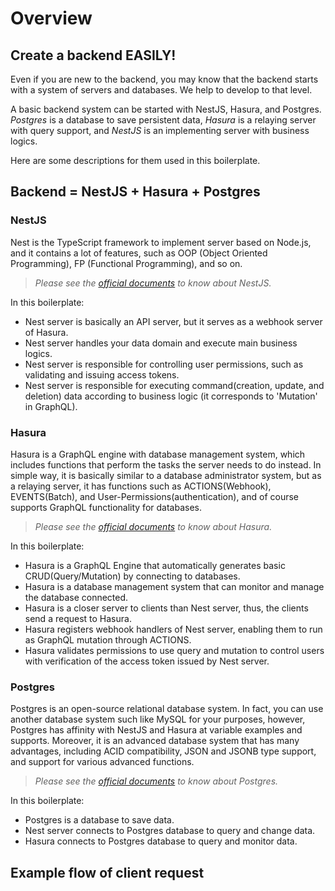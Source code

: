 # Overview

## Create a backend EASILY!

Even if you are new to the backend, you may know that the backend starts with a system of servers and databases. We help to develop to that level.

A basic backend system can be started with NestJS, Hasura, and Postgres. _Postgres_ is a database to save persistent data, _Hasura_ is a relaying server with query support, and _NestJS_ is an implementing server with business logics.

Here are some descriptions for them used in this boilerplate.

## Backend = NestJS + Hasura + Postgres

### NestJS

Nest is the TypeScript framework to implement server based on Node.js, and it contains a lot of features, such as OOP (Object Oriented Programming), FP (Functional Programming), and so on.

> _Please see the [official documents](https://nestjs.com/) to know about NestJS._

In this boilerplate:

-   Nest server is basically an API server, but it serves as a webhook server of Hasura.
-   Nest server handles your data domain and execute main business logics.
-   Nest server is responsible for controlling user permissions, such as validating and issuing access tokens.
-   Nest server is responsible for executing command(creation, update, and deletion) data according to business logic (it corresponds to 'Mutation' in GraphQL).

### Hasura

Hasura is a GraphQL engine with database management system, which includes functions that perform the tasks the server needs to do instead. In simple way, it is basically similar to a database administrator system, but as a relaying server, it has functions such as ACTIONS(Webhook), EVENTS(Batch), and User-Permissions(authentication), and of course supports GraphQL functionality for databases.

> _Please see the [official documents](https://hasura.io/docs/latest/index/) to know about Hasura._

In this boilerplate:

-   Hasura is a GraphQL Engine that automatically generates basic CRUD(Query/Mutation) by connecting to databases.
-   Hasura is a database management system that can monitor and manage the database connected.
-   Hasura is a closer server to clients than Nest server, thus, the clients send a request to Hasura.
-   Hasura registers webhook handlers of Nest server, enabling them to run as GraphQL mutation through ACTIONS.
-   Hasura validates permissions to use query and mutation to control users with verification of the access token issued by Nest server.

### Postgres

Postgres is an open-source relational database system. In fact, you can use another database system such like MySQL for your purposes, however, Postgres has affinity with NestJS and Hasura at variable examples and supports. Moreover, it is an advanced database system that has many advantages, including ACID compatibility, JSON and JSONB type support, and support for various advanced functions.

> _Please see the [official documents](https://www.postgresql.org/docs/) to know about Postgres._

In this boilerplate:

-   Postgres is a database to save data.
-   Nest server connects to Postgres database to query and change data.
-   Hasura connects to Postgres database to query and monitor data.

## Example flow of client request
